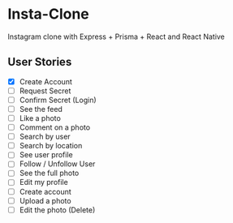 # Insta-Clone

Instagram clone with Express + Prisma + React and React Native

## User Stories

- [x] Create Account
- [ ] Request Secret
- [ ] Confirm Secret (Login)
- [ ] See the feed
- [ ] Like a photo
- [ ] Comment on a photo
- [ ] Search by user
- [ ] Search by location
- [ ] See user profile
- [ ] Follow / Unfollow User
- [ ] See the full photo
- [ ] Edit my profile
- [ ] Create account
- [ ] Upload a photo
- [ ] Edit the photo (Delete)
